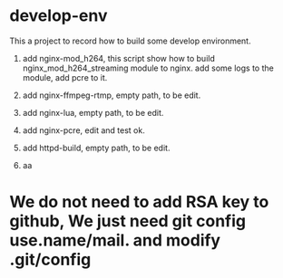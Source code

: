 # develop-env

This a project to record how to build some develop environment.

1. add nginx-mod_h264, this script show how to build nginx_mod_h264_streaming module to nginx. add some logs to the module, add pcre to it.

2. add nginx-ffmpeg-rtmp,  empty path, to be edit.

3. add nginx-lua, empty path, to be edit.

4. add nginx-pcre, edit and test ok.

5. add httpd-build, empty path, to be edit.

6. aa

# We do not need to add RSA key to github, We just need git config use.name/mail. and modify .git/config



